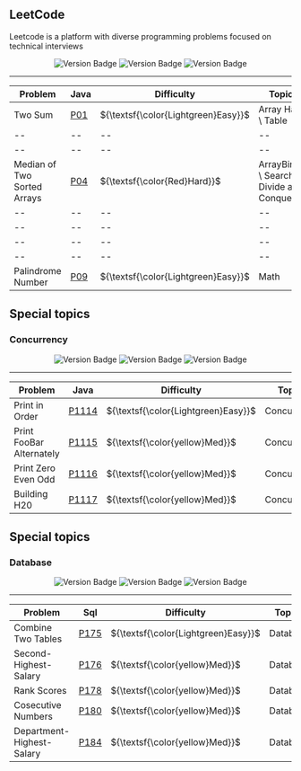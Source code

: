 ## LeetCode

Leetcode is a platform with diverse programming problems focused on technical interviews

<div align="center">
  <img src="https://img.shields.io/badge/Easy-2-gray?style=flat&logo=easy&labelColor=green" alt="Version Badge"/>
  <img src="https://img.shields.io/badge/Med.-0-gray?style=flat&logo=med&labelColor=yellow" alt="Version Badge"/>
  <img src="https://img.shields.io/badge/Hard-1-gray?style=flat&logo=hard&labelColor=red" alt="Version Badge"/>
</div>

---

| Problem | Java | Difficulty | Topics | Beats |
| -- | -- | -- | -- | -- |
| Two Sum | [P01](Java/1-Two-Sum/Problem.java) | ${\textsf{\color{Lightgreen}Easy}}$ | Array Hash \ Table | 98.63% |
| -- | -- | -- | -- |
| -- | -- | -- | -- |
| Median of Two Sorted Arrays | [P04](Java/4-Median-Of-Two-Sorted-Arrays/Problem.java) | ${\textsf{\color{Red}Hard}}$ | ArrayBinary \ Search \ Divide and Conquer | 31.53% |
| -- | -- | -- | -- |
| -- | -- | -- | -- |
| -- | -- | -- | -- |
| -- | -- | -- | -- |
| Palindrome Number | [P09](Java/9-Palindrome-Number/Problem.java) | ${\textsf{\color{Lightgreen}Easy}}$ | Math | 100.00% |

## Special topics

### Concurrency

<div align="center">
  <img src="https://img.shields.io/badge/Easy-1-gray?style=flat&logo=easy&labelColor=green" alt="Version Badge"/>
  <img src="https://img.shields.io/badge/Med.-3-gray?style=flat&logo=med&labelColor=yellow" alt="Version Badge"/>
  <img src="https://img.shields.io/badge/Hard-0-gray?style=flat&logo=hard&labelColor=red" alt="Version Badge"/>
</div>

---

| Problem | Java | Difficulty | Topics | Beats |
| -- | -- | -- | -- | -- |
| Print in Order | [P1114](Java/1114-Print-In-Order/Problem.java) | ${\textsf{\color{Lightgreen}Easy}}$ | Concurrency |
| Print FooBar Alternately | [P1115](Java/1115-Print-FooBar-Alternately/Problem.java) | ${\textsf{\color{yellow}Med}}$ | Concurrency |
| Print Zero Even Odd | [P1116](Java/1116-Print-Zero-Even-Odd/Problem.java) | ${\textsf{\color{yellow}Med}}$ | Concurrency | 99.88% |
| Building H20 | [P1117](Java/1117-Building-H2O/Problem.java) | ${\textsf{\color{yellow}Med}}$ | Concurrency | 99.57% |

## Special topics

### Database

<div align="center">
  <img src="https://img.shields.io/badge/Easy-1-gray?style=flat&logo=easy&labelColor=green" alt="Version Badge"/>
  <img src="https://img.shields.io/badge/Med.-4-gray?style=flat&logo=med&labelColor=yellow" alt="Version Badge"/>
  <img src="https://img.shields.io/badge/Hard-0-gray?style=flat&logo=hard&labelColor=red" alt="Version Badge"/>
</div>

---
 
| Problem | Sql | Difficulty | Topics | Beats |
| -- | -- | -- | -- | -- |
| Combine Two Tables | [P175](Sql/175-Combine-Two-Tables/problem.sql) | ${\textsf{\color{Lightgreen}Easy}}$ | Database | 96.69% |
| Second-Highest-Salary | [P176](Sql/176-Second-Highest-Salary/problem.sql) | ${\textsf{\color{yellow}Med}}$| Database | 98.31% |
| Rank Scores | [P178](Sql/178-Rank-Scores/problem.sql) | ${\textsf{\color{yellow}Med}}$ | Database | 84.54% |
| Cosecutive Numbers | [P180](Sql/180-Cosecutive-Numbers/problem.sql) | ${\textsf{\color{yellow}Med}}$ | Database | 17.50% |
| Department-Highest-Salary | [P184](Sql/184-Department-Highest-Salary/problem.sql) | ${\textsf{\color{yellow}Med}}$| Database | 89.98% |
 
